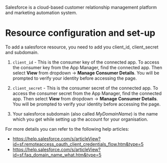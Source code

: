 Salesforce is a cloud-based customer relationship management platform and marketing automation system.

# Resource configuration and set-up

To add a salesforce resource, you need to add you client_id, client_secret and subdomain.

1. `client_id` - This is the consumer key of the connected app. To access the consumer key from the App Manager, find the connected app. Then select **View** from dropdown -> **Manage Consumer Details**. You will be prompted to verify your identity before accessing the page.

2. `client_secret` - This is the consumer secret of the connected app. To access the consumer secret from the App Manager, find the connected app. Then select **View** from dropdown -> **Manage Consumer Details**. You will be prompted to verify your identity before accessing the page.

3. Your salesforce subdomain (also called *MyDomainName*) is the name which you get while setting up the account for your organisation.

For more details you can refer to the following help articles:
- https://help.salesforce.com/s/articleView?id=sf.remoteaccess_oauth_client_credentials_flow.htm&type=5
- https://help.salesforce.com/s/articleView?id=sf.faq_domain_name_what.htm&type=5
